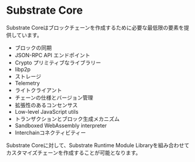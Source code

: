 # Substrate Core

Substrate Coreはブロックチェーンを作成するために必要な最低限の要素を提供しています。

* ブロックの同期
* JSON-RPC API エンドポイント
* Crypto プリミティブなライブラリー
* libp2p
* ストレージ
* Telemetry
* ライトクライアント
* チェーンの仕様とバージョン管理
* 拡張性のあるコンセンサス
* Low-level JavaScript utils
* トランザクションとブロック生成メカニズム
* Sandboxed WebAssembly interpreter
* Interchainコネクティビティー

Substrate Coreに対して、Substrate Runtime Module Libraryを組み合わせてカスタマイズチェーンを作成することが可能となります。

